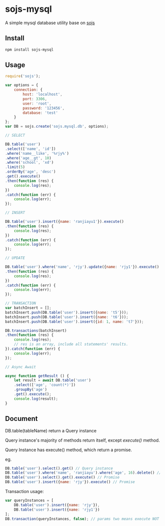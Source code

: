 # sojs-mysql
A simple mysql database utility base on [sojs](https://github.com/zhangziqiu/sojs)

## Install

```bash
npm install sojs-mysql
```

## Usage

```javascript
require('sojs');

var options = {
    connection: {
        host: 'localhost',
        port: 3306,
        user: 'root',
        password: '123456',
        database: 'test'
    }
};
var DB = sojs.create('sojs.mysql.db', options);

// SELECT

DB.table('user')
.select(['name', 'id'])
.where('name__like', '%rjy%')
.where('age__gt', 10)
.where('school', 'xd')
.limit(5)
.orderBy('age', 'desc')
.get().execute()
.then(function (res) {
    console.log(res);
})
.catch(function (err) {
    console.log(err);
});

// INSERT

DB.table('user').insert({name: 'ranjiayu1'}).execute()
.then(function (res) {
    console.log(res);
})
.catch(function (err) {
    console.log(err);
});

// UPDATE

DB.table('user').where('name', 'rjy').update({name: 'rjy1'}).execute()
.then(function (res) {
    console.log(res);
})
.catch(function (err) {
    console.log(err);
});

// TRANSACTION
var batchInsert = [];
batchInsert.push(DB.table('user').insert({name: 't5'}));
batchInsert.push(DB.table('user').insert({name: 't6'}));
batchInsert.push(DB.table('user').insert({id: 1, name: 't7'}));

DB.transactions(batchInsert)
.then(function (res) {
    console.log(res);
    // res is an array, include all statements' results.
}).catch(function (err) {
    console.log(err);
});

// Async Await

async function getResult () {
    let result = await DB.table('user')
    .select(['age', 'count(*)'])
    .groupBy('age')
    .get().execute();
    console.log(result);
}

```

## Document

DB.table(tableName) return a Query instance

Query instance's majority of methods return itself, except *execute()* method.

Query Instance has execute() method, which return a promise.

eg. 
```javascript
DB.table('user').select().get() // Query instance
DB.table('user').where('name', 'ranjiayu').where('age', 16).delete() // Query instance
DB.table('user').select().get().execute() // Promise
DB.table('user').insert({name: 'rjy'}).execute() // Promise
```

Transaction usage:

```javascript
var queryInstances = [
    DB.table('user').insert({name: 'rjy'}),
    DB.table('user').insert({name: 'rjy1'})
];
DB.transaction(queryInstances, false); // params two means execute NOT senquential. Set true to execute sql in order. Default is false.
```

